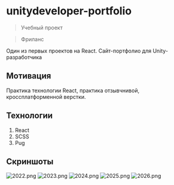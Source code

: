 # unitydeveloper-portfolio

> Учебный проект

> Фриланс

Один из первых проектов на React. Сайт-портфолио для Unity-разработчика

## Мотивация
Практика технологии React, практика отзывчнивой, кроссплатформенной верстки.

## Технологии
1. React    
2. SCSS
3. Pug

## Скриншоты
![2022.png](https://ic.wampi.ru/2021/07/07/2022.png)
![2023.png](https://ic.wampi.ru/2021/07/07/2023.png)
![2024.png](https://ic.wampi.ru/2021/07/07/2024.png)
![2025.png](https://ic.wampi.ru/2021/07/07/2025.png)
![2026.png](https://ic.wampi.ru/2021/07/07/2026.png)
